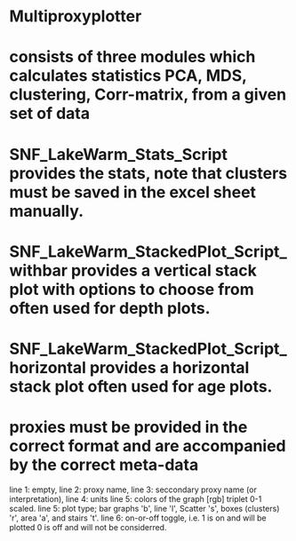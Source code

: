 # Multiproxyplotter
# consists of three modules which calculates statistics PCA, MDS, clustering, Corr-matrix, from a given set of data

# SNF_LakeWarm_Stats_Script provides the stats, note that clusters must be saved in the excel sheet manually.
# SNF_LakeWarm_StackedPlot_Script_withbar provides a vertical stack plot with options to choose from often used for depth plots.
# SNF_LakeWarm_StackedPlot_Script_horizontal provides a horizontal stack plot often used for age plots.
# proxies must be provided in the correct format and are accompanied by the correct meta-data

line 1: empty, 
line 2: proxy name, 
line 3: seccondary proxy name (or interpretation), 
line 4: units line 5: colors of the graph [rgb] triplet 0-1 scaled.
line 5: plot type;  bar graphs 'b', line 'l', Scatter 's', boxes (clusters) 'r', area 'a', and stairs 't'.
line 6: on-or-off toggle, i.e. 1 is on and will be plotted 0 is off and will not be considerred.

